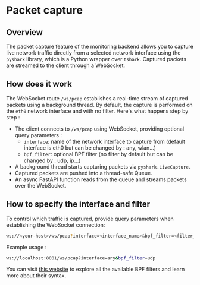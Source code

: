 # Packet capture

## Overview

The packet capture feature of the monitoring backend allows you to capture live network traffic directly from a selected network interface using the `pyshark` library,
which is a Python wrapper over `tshark`. Captured packets are streamed to the client through a WebSocket.

## How does it work
The WebSocket route `/ws/pcap` establishes a real-time stream of captured packets using a background thread.
By default, the capture is performed on the `eth0` network interface and with no filter. Here's what happens step by step :

- The client connects to `/ws/pcap` using WebSocket, providing optional query parameters :
    - `interface`: name of the network interface to capture from (default interface is eth0 but can be changed by : any, wlan...)
    - `bpf_filter`: optional BPF filter (no filter by default but can be changed by : udp, ip...)
- A background thread starts capturing packets via `pyshark.LiveCapture`.
- Captured packets are pushed into a thread-safe Queue.
- An async FastAPI function reads from the queue and streams packets over the WebSocket.


## How to specify the interface and filter

To control which traffic is captured, provide query parameters when establishing the WebSocket connection:

```bash
ws://<your-host>/ws/pcap?interface=<interface_name>&bpf_filter=<filter_name>
```

Example usage :

```bash
ws://localhost:8001/ws/pcap?interface=any&bpf_filter=udp
```
You can visit [this website](https://www.tcpdump.org/manpages/pcap-filter.7.html) to explore all the available BPF filters and learn more about their syntax.
